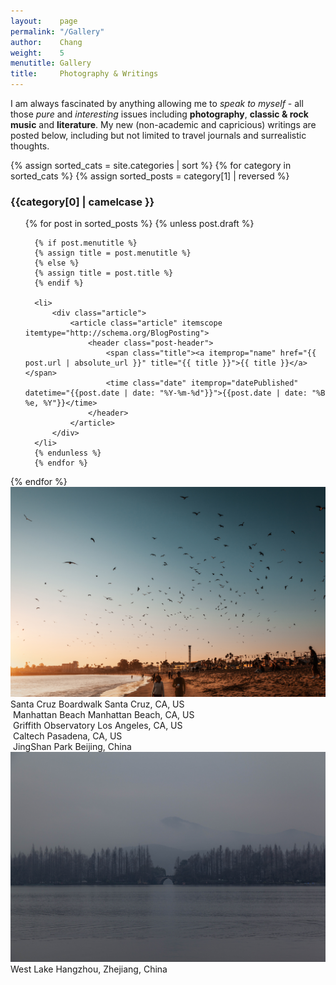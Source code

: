```yaml
---
layout:    page
permalink: "/Gallery"
author:    Chang
weight:    5
menutitle: Gallery
title:     Photography & Writings
---
```


I am always fascinated by anything allowing me to <i>speak to myself</i> - all those *pure* and *interesting* issues including **photography**, **classic & rock music** and **literature**. My new (non-academic and capricious) writings are posted below, including but not limited to travel journals and surrealistic thoughts.

  {% assign sorted_cats = site.categories | sort %}
  {% for category in sorted_cats %}
  {% assign sorted_posts = category[1] | reversed %}

  <h3 id="{{category[0] | uri_escape | downcase | slugify }}">{{category[0] | camelcase }}</h3>
  <ul class="category {{category[0] | uri_escape | downcase | slugify}}">
      {% for post in sorted_posts %}
      {% unless post.draft %}

      {% if post.menutitle %}
      {% assign title = post.menutitle %}
      {% else %}
      {% assign title = post.title %}
      {% endif %}

      <li>
          <div class="article">
              <article class="article" itemscope itemtype="http://schema.org/BlogPosting">
                  <header class="post-header">
                      <span class="title"><a itemprop="name" href="{{ post.url | absolute_url }}" title="{{ title }}">{{ title }}</a></span>
                      <time class="date" itemprop="datePublished" datetime="{{post.date | date: "%Y-%m-%d"}}">{{post.date | date: "%B %e, %Y"}}</time>
                  </header>
              </article>
          </div>
      </li>
      {% endunless %}
      {% endfor %}
  </ul>
  {% endfor %}


  <meta name="viewport" content="width=device-width, initial-scale=1.0">
  <div class="container-all">
  <div class="container">
    <img src="../assets/SantaCruz.jpeg" alt="">
     <span class="pic_title">Santa Cruz Boardwalk</span>
    <span class="text">Santa Cruz, CA, US</span>
  </div>
  <div class="container">
    <img src="../assets/Manhattan.jpeg" alt="">
    <span class="pic_title">Manhattan Beach</span>
    <span class="text">Manhattan Beach, CA, US</span>
  </div>
  <div class="container">
    <img src="../assets/GriffithObservatory.jpeg" alt="">
     <span class="pic_title">Griffith Observatory</span>
    <span class="text">Los Angeles, CA, US</span>
  </div>
  <div class="container">
    <img src="../assets/Caltech.jpeg" alt="">
     <span class="pic_title">Caltech</span>
    <span class="text">Pasadena, CA, US</span>
  </div>
  <div class="container">
    <img src="../assets/JingShan.jpeg" alt="">
     <span class="pic_title">JingShan Park</span>
    <span class="text">Beijing, China</span>
  </div>
  <div class="container">
    <img src="../assets/WestLake.jpeg" alt="">
     <span class="pic_title">West Lake</span>
    <span class="text">Hangzhou, Zhejiang, China</span>
  </div>
  </div>
